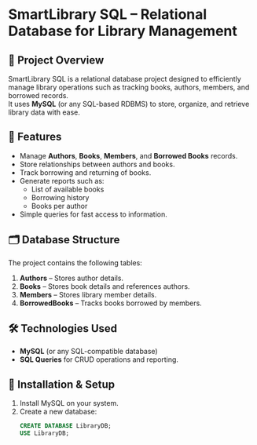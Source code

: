 # SmartLibrary SQL – Relational Database for Library Management

## 📖 Project Overview
SmartLibrary SQL is a relational database project designed to efficiently manage library operations such as tracking books, authors, members, and borrowed records.  
It uses **MySQL** (or any SQL-based RDBMS) to store, organize, and retrieve library data with ease.  

## 🎯 Features
- Manage **Authors**, **Books**, **Members**, and **Borrowed Books** records.
- Store relationships between authors and books.
- Track borrowing and returning of books.
- Generate reports such as:
  - List of available books
  - Borrowing history
  - Books per author
- Simple queries for fast access to information.

## 🗂 Database Structure
The project contains the following tables:
1. **Authors** – Stores author details.
2. **Books** – Stores book details and references authors.
3. **Members** – Stores library member details.
4. **BorrowedBooks** – Tracks books borrowed by members.

## 🛠 Technologies Used
- **MySQL** (or any SQL-compatible database)
- **SQL Queries** for CRUD operations and reporting.

## 📜 Installation & Setup
1. Install MySQL on your system.
2. Create a new database:
   ```sql
   CREATE DATABASE LibraryDB;
   USE LibraryDB;
